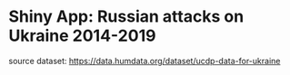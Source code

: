 # Shiny App: Russian attacks on Ukraine 2014-2019

source dataset: https://data.humdata.org/dataset/ucdp-data-for-ukraine
